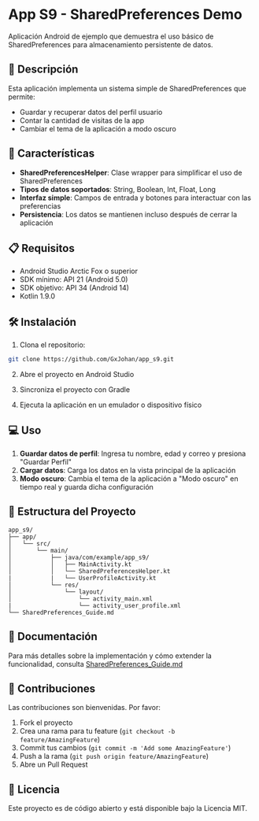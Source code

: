 # App S9 - SharedPreferences Demo

Aplicación Android de ejemplo que demuestra el uso básico de SharedPreferences para almacenamiento persistente de datos.

## 📱 Descripción

Esta aplicación implementa un sistema simple de SharedPreferences que permite:
- Guardar y recuperar datos del perfil usuario
- Contar la cantidad de visitas de la app
- Cambiar el tema de la aplicación a modo oscuro

## 🚀 Características

- **SharedPreferencesHelper**: Clase wrapper para simplificar el uso de SharedPreferences
- **Tipos de datos soportados**: String, Boolean, Int, Float, Long
- **Interfaz simple**: Campos de entrada y botones para interactuar con las preferencias
- **Persistencia**: Los datos se mantienen incluso después de cerrar la aplicación

## 📋 Requisitos

- Android Studio Arctic Fox o superior
- SDK mínimo: API 21 (Android 5.0)
- SDK objetivo: API 34 (Android 14)
- Kotlin 1.9.0

## 🛠️ Instalación

1. Clona el repositorio:
```bash
git clone https://github.com/GxJohan/app_s9.git
```

2. Abre el proyecto en Android Studio

3. Sincroniza el proyecto con Gradle

4. Ejecuta la aplicación en un emulador o dispositivo físico

## 💻 Uso

1. **Guardar datos de perfil**: Ingresa tu nombre, edad y correo y presiona "Guardar Perfil"
2. **Cargar datos**: Carga los datos en la vista principal de la aplicación
3. **Modo oscuro**: Cambia el tema de la aplicación a "Modo oscuro" en tiempo real y guarda dicha configuración

## 📂 Estructura del Proyecto

```
app_s9/
├── app/
│   └── src/
│       └── main/
│           ├── java/com/example/app_s9/
│           │   ├── MainActivity.kt
│           │   └── SharedPreferencesHelper.kt
|           |   └── UserProfileActivity.kt
│           └── res/
│               └── layout/
│                   └── activity_main.xml
|                   └── activity_user_profile.xml
└── SharedPreferences_Guide.md
```

## 📖 Documentación

Para más detalles sobre la implementación y cómo extender la funcionalidad, consulta [SharedPreferences_Guide.md](SharedPreferences_Guide.md)

## 🤝 Contribuciones

Las contribuciones son bienvenidas. Por favor:
1. Fork el proyecto
2. Crea una rama para tu feature (`git checkout -b feature/AmazingFeature`)
3. Commit tus cambios (`git commit -m 'Add some AmazingFeature'`)
4. Push a la rama (`git push origin feature/AmazingFeature`)
5. Abre un Pull Request

## 📄 Licencia

Este proyecto es de código abierto y está disponible bajo la Licencia MIT.
